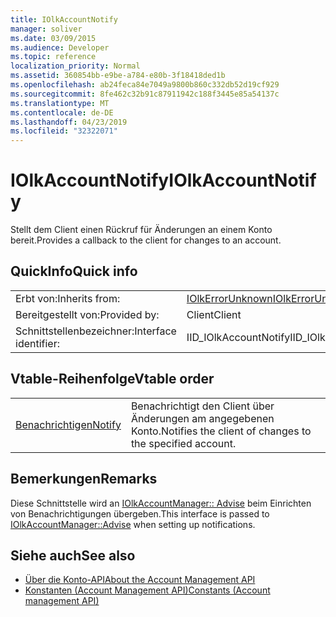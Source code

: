 ```yaml
---
title: IOlkAccountNotify
manager: soliver
ms.date: 03/09/2015
ms.audience: Developer
ms.topic: reference
localization_priority: Normal
ms.assetid: 360854bb-e9be-a784-e80b-3f18418ded1b
ms.openlocfilehash: ab24feca84e7049a9800b860c332db52d19cf929
ms.sourcegitcommit: 8fe462c32b91c87911942c188f3445e85a54137c
ms.translationtype: MT
ms.contentlocale: de-DE
ms.lasthandoff: 04/23/2019
ms.locfileid: "32322071"
---
```

# <a name="iolkaccountnotify"></a><span data-ttu-id="cf0d3-102">IOlkAccountNotify</span><span class="sxs-lookup"><span data-stu-id="cf0d3-102">IOlkAccountNotify</span></span>

<span data-ttu-id="cf0d3-103">Stellt dem Client einen Rückruf für Änderungen an einem Konto bereit.</span><span class="sxs-lookup"><span data-stu-id="cf0d3-103">Provides a callback to the client for changes to an account.</span></span>
  
## <a name="quick-info"></a><span data-ttu-id="cf0d3-104">QuickInfo</span><span class="sxs-lookup"><span data-stu-id="cf0d3-104">Quick info</span></span>

|||
|:-----|:-----|
|<span data-ttu-id="cf0d3-105">Erbt von:</span><span class="sxs-lookup"><span data-stu-id="cf0d3-105">Inherits from:</span></span>  <br/> |[<span data-ttu-id="cf0d3-106">IOlkErrorUnknown</span><span class="sxs-lookup"><span data-stu-id="cf0d3-106">IOlkErrorUnknown</span></span>](iolkerrorunknown.md) <br/> |
|<span data-ttu-id="cf0d3-107">Bereitgestellt von:</span><span class="sxs-lookup"><span data-stu-id="cf0d3-107">Provided by:</span></span>  <br/> | <span data-ttu-id="cf0d3-108">Client</span><span class="sxs-lookup"><span data-stu-id="cf0d3-108">Client</span></span>  <br/> |
|<span data-ttu-id="cf0d3-109">Schnittstellenbezeichner:</span><span class="sxs-lookup"><span data-stu-id="cf0d3-109">Interface identifier:</span></span>  <br/> |<span data-ttu-id="cf0d3-110">IID_IOlkAccountNotify</span><span class="sxs-lookup"><span data-stu-id="cf0d3-110">IID_IOlkAccountNotify</span></span>  <br/> |
   
## <a name="vtable-order"></a><span data-ttu-id="cf0d3-111">Vtable-Reihenfolge</span><span class="sxs-lookup"><span data-stu-id="cf0d3-111">Vtable order</span></span>

|||
|:-----|:-----|
|[<span data-ttu-id="cf0d3-112">Benachrichtigen</span><span class="sxs-lookup"><span data-stu-id="cf0d3-112">Notify</span></span>](iolkaccountnotify-notify.md) <br/> |<span data-ttu-id="cf0d3-113">Benachrichtigt den Client über Änderungen am angegebenen Konto.</span><span class="sxs-lookup"><span data-stu-id="cf0d3-113">Notifies the client of changes to the specified account.</span></span>  <br/> |
   
## <a name="remarks"></a><span data-ttu-id="cf0d3-114">Bemerkungen</span><span class="sxs-lookup"><span data-stu-id="cf0d3-114">Remarks</span></span>

<span data-ttu-id="cf0d3-115">Diese Schnittstelle wird an [IOlkAccountManager:: Advise](iolkaccountmanager-advise.md) beim Einrichten von Benachrichtigungen übergeben.</span><span class="sxs-lookup"><span data-stu-id="cf0d3-115">This interface is passed to [IOlkAccountManager::Advise](iolkaccountmanager-advise.md) when setting up notifications.</span></span> 
  
## <a name="see-also"></a><span data-ttu-id="cf0d3-116">Siehe auch</span><span class="sxs-lookup"><span data-stu-id="cf0d3-116">See also</span></span>

- [<span data-ttu-id="cf0d3-117">Über die Konto-API</span><span class="sxs-lookup"><span data-stu-id="cf0d3-117">About the Account Management API</span></span>](about-the-account-management-api.md) 
- [<span data-ttu-id="cf0d3-118">Konstanten (Account Management API)</span><span class="sxs-lookup"><span data-stu-id="cf0d3-118">Constants (Account management API)</span></span>](constants-account-management-api.md)

